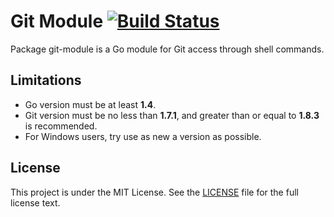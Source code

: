 # Git Module [![Build Status](https://travis-ci.org/farshmak/git-module.svg?branch=master)](https://travis-ci.org/farshmak/git-module)

Package git-module is a Go module for Git access through shell commands.

## Limitations

- Go version must be at least **1.4**.
- Git version must be no less than **1.7.1**, and greater than or equal to **1.8.3** is recommended.
- For Windows users, try use as new a version as possible.

## License

This project is under the MIT License. See the [LICENSE](LICENSE) file for the full license text.
